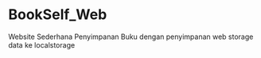 # BookSelf_Web
Website Sederhana Penyimpanan Buku dengan penyimpanan web storage data ke localstorage
